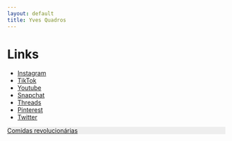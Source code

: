 ```yaml
---
layout: default
title: Yves Quadros
---
```


# Links

- [Instagram](https://www.instagram.com/yves.quadros/)
- [TikTok](https://www.tiktok.com/@yves.quadros)
- [Youtube](https://www.youtube.com/@yves.quadros)
- [Snapchat](https://www.snapchat.com/add/yves.quadros)
- [Threads](https://www.threads.net/@yves.quadros)
- [Pinterest](https://br.pinterest.com/yvesquadros/)
- [Twitter](https://twitter.com/yvesquadros)

<div style="background-color: #EEEEEE;">
  <a class="button" href="#">Comidas revolucionárias</a> 
</div>
